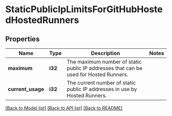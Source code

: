 # StaticPublicIpLimitsForGitHubHostedHostedRunners

## Properties

Name | Type | Description | Notes
------------ | ------------- | ------------- | -------------
**maximum** | **i32** | The maximum number of static public IP addresses that can be used for Hosted Runners. | 
**current_usage** | **i32** | The current number of static public IP addresses in use by Hosted Runners. | 

[[Back to Model list]](../README.md#documentation-for-models) [[Back to API list]](../README.md#documentation-for-api-endpoints) [[Back to README]](../README.md)


